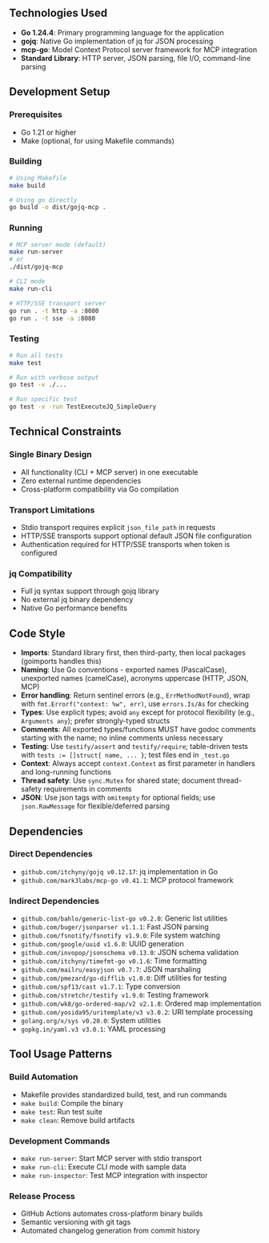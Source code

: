 ## Technologies Used

- **Go 1.24.4**: Primary programming language for the application
- **gojq**: Native Go implementation of jq for JSON processing
- **mcp-go**: Model Context Protocol server framework for MCP integration
- **Standard Library**: HTTP server, JSON parsing, file I/O, command-line parsing

## Development Setup

### Prerequisites
- Go 1.21 or higher
- Make (optional, for using Makefile commands)

### Building
```bash
# Using Makefile
make build

# Using go directly
go build -o dist/gojq-mcp .
```

### Running
```bash
# MCP server mode (default)
make run-server
# or
./dist/gojq-mcp

# CLI mode
make run-cli

# HTTP/SSE transport server
go run . -t http -a :8080
go run . -t sse -a :8080
```

### Testing
```bash
# Run all tests
make test

# Run with verbose output
go test -v ./...

# Run specific test
go test -v -run TestExecuteJQ_SimpleQuery
```

## Technical Constraints

### Single Binary Design
- All functionality (CLI + MCP server) in one executable
- Zero external runtime dependencies
- Cross-platform compatibility via Go compilation

### Transport Limitations
- Stdio transport requires explicit `json_file_path` in requests
- HTTP/SSE transports support optional default JSON file configuration
- Authentication required for HTTP/SSE transports when token is configured

### jq Compatibility
- Full jq syntax support through gojq library
- No external jq binary dependency
- Native Go performance benefits

## Code Style

- **Imports**: Standard library first, then third-party, then local packages (goimports handles this)
- **Naming**: Use Go conventions - exported names (PascalCase), unexported names (camelCase), acronyms uppercase (HTTP, JSON, MCP)
- **Error handling**: Return sentinel errors (e.g., `ErrMethodNotFound`), wrap with `fmt.Errorf("context: %w", err)`, use `errors.Is/As` for checking
- **Types**: Use explicit types; avoid `any` except for protocol flexibility (e.g., `Arguments any`); prefer strongly-typed structs
- **Comments**: All exported types/functions MUST have godoc comments starting with the name; no inline comments unless necessary
- **Testing**: Use `testify/assert` and `testify/require`; table-driven tests with `tests := []struct{ name, ... }`; test files end in `_test.go`
- **Context**: Always accept `context.Context` as first parameter in handlers and long-running functions
- **Thread safety**: Use `sync.Mutex` for shared state; document thread-safety requirements in comments
- **JSON**: Use json tags with `omitempty` for optional fields; use `json.RawMessage` for flexible/deferred parsing

## Dependencies

### Direct Dependencies
- `github.com/itchyny/gojq v0.12.17`: jq implementation in Go
- `github.com/mark3labs/mcp-go v0.41.1`: MCP protocol framework

### Indirect Dependencies
- `github.com/bahlo/generic-list-go v0.2.0`: Generic list utilities
- `github.com/buger/jsonparser v1.1.1`: Fast JSON parsing
- `github.com/fsnotify/fsnotify v1.9.0`: File system watching
- `github.com/google/uuid v1.6.0`: UUID generation
- `github.com/invopop/jsonschema v0.13.0`: JSON schema validation
- `github.com/itchyny/timefmt-go v0.1.6`: Time formatting
- `github.com/mailru/easyjson v0.7.7`: JSON marshaling
- `github.com/pmezard/go-difflib v1.0.0`: Diff utilities for testing
- `github.com/spf13/cast v1.7.1`: Type conversion
- `github.com/stretchr/testify v1.9.0`: Testing framework
- `github.com/wk8/go-ordered-map/v2 v2.1.8`: Ordered map implementation
- `github.com/yosida95/uritemplate/v3 v3.0.2`: URI template processing
- `golang.org/x/sys v0.20.0`: System utilities
- `gopkg.in/yaml.v3 v3.0.1`: YAML processing

## Tool Usage Patterns

### Build Automation
- Makefile provides standardized build, test, and run commands
- `make build`: Compile the binary
- `make test`: Run test suite
- `make clean`: Remove build artifacts

### Development Commands
- `make run-server`: Start MCP server with stdio transport
- `make run-cli`: Execute CLI mode with sample data
- `make run-inspector`: Test MCP integration with inspector

### Release Process
- GitHub Actions automates cross-platform binary builds
- Semantic versioning with git tags
- Automated changelog generation from commit history
